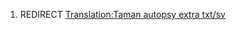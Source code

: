 1.  REDIRECT [Translation:Taman autopsy extra
    txt/sv](Translation:Taman_autopsy_extra_txt/sv "wikilink")